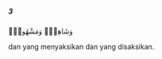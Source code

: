 ##### 3

<span class="ayah">وَشَاهِدٍۢ وَمَشْهُودٍۢ</span>

<span class="ayah_translation">dan yang menyaksikan dan yang disaksikan.</span>
